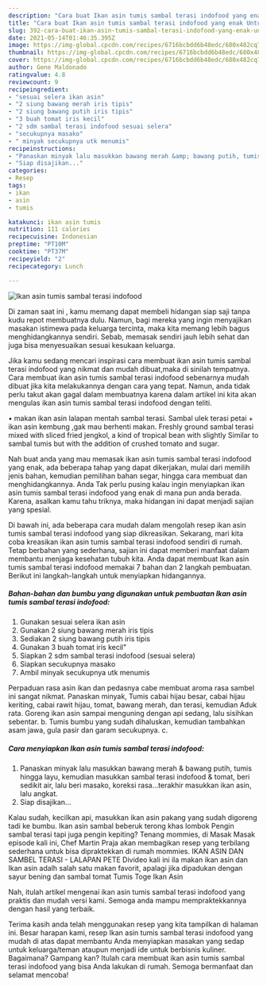 ```yaml
---
description: "Cara buat Ikan asin tumis sambal terasi indofood yang enak Untuk Jualan"
title: "Cara buat Ikan asin tumis sambal terasi indofood yang enak Untuk Jualan"
slug: 392-cara-buat-ikan-asin-tumis-sambal-terasi-indofood-yang-enak-untuk-jualan
date: 2021-05-14T01:46:35.395Z
image: https://img-global.cpcdn.com/recipes/6716bcbdd6b48edc/680x482cq70/ikan-asin-tumis-sambal-terasi-indofood-foto-resep-utama.jpg
thumbnail: https://img-global.cpcdn.com/recipes/6716bcbdd6b48edc/680x482cq70/ikan-asin-tumis-sambal-terasi-indofood-foto-resep-utama.jpg
cover: https://img-global.cpcdn.com/recipes/6716bcbdd6b48edc/680x482cq70/ikan-asin-tumis-sambal-terasi-indofood-foto-resep-utama.jpg
author: Gene Maldonado
ratingvalue: 4.8
reviewcount: 9
recipeingredient:
- "sesuai selera ikan asin"
- "2 siung bawang merah iris tipis"
- "2 siung bawang putih iris tipis"
- "3 buah tomat iris kecil"
- "2 sdm sambal terasi indofood sesuai selera"
- "secukupnya masako"
- " minyak secukupnya utk menumis"
recipeinstructions:
- "Panaskan minyak lalu masukkan bawang merah &amp; bawang putih, tumis hingga layu, kemudian masukkan sambal terasi indofood &amp; tomat, beri sedikit air, lalu beri masako, koreksi rasa...terakhir masukkan ikan asin, lalu angkat."
- "Siap disajikan..."
categories:
- Resep
tags:
- ikan
- asin
- tumis

katakunci: ikan asin tumis 
nutrition: 111 calories
recipecuisine: Indonesian
preptime: "PT10M"
cooktime: "PT37M"
recipeyield: "2"
recipecategory: Lunch

---
```



![Ikan asin tumis sambal terasi indofood](https://img-global.cpcdn.com/recipes/6716bcbdd6b48edc/680x482cq70/ikan-asin-tumis-sambal-terasi-indofood-foto-resep-utama.jpg)

Di zaman  saat ini , kamu memang dapat membeli hidangan siap saji tanpa kudu repot membuatnya dulu. Namun, bagi mereka yang ingin menyajikan masakan istimewa pada keluarga tercinta, maka kita memang lebih bagus menghidangkannya sendiri. Sebab, memasak sendiri jauh lebih sehat dan juga bisa menyesuaikan sesuai kesukaan keluarga.

Jika kamu sedang mencari inspirasi cara membuat ikan asin tumis sambal terasi indofood yang nikmat dan mudah dibuat,maka di sinilah tempatnya. Cara membuat ikan asin tumis sambal terasi indofood  sebenarnya mudah dibuat jika kita melakukannya dengan cara yang tepat. Namun, anda tidak perlu takut akan gagal dalam membuatnya 
karena dalam artikel ini kita akan mengulas ikan asin tumis sambal terasi indofood dengan teliti.  

• makan ikan asin lalapan mentah sambal terasi. Sambal ulek terasi petai + ikan asin kembung ,gak mau berhenti makan. Freshly ground sambal terasi mixed with sliced fried jengkol, a kind of tropical bean with slightly Similar to sambal tumis but with the addition of crushed tomato and sugar.

Nah buat anda yang mau memasak ikan asin tumis sambal terasi indofood yang enak, ada beberapa tahap yang dapat dikerjakan, mulai dari memilih jenis bahan, kemudian pemilihan bahan segar, hingga cara membuat dan menghidangkannya. Anda Tak perlu pusing kalau ingin menyiapkan ikan asin tumis sambal terasi indofood yang enak di mana pun anda berada. Karena, asalkan kamu  tahu triknya, maka hidangan ini dapat menjadi sajian yang spesial.

Di bawah ini, ada beberapa cara mudah dalam mengolah resep ikan asin tumis sambal terasi indofood yang siap dikreasikan. Sekarang, mari kita coba kreasikan ikan asin tumis sambal terasi indofood sendiri di rumah. Tetap berbahan yang sederhana, sajian ini dapat memberi manfaat dalam membantu menjaga kesehatan tubuh kita. Anda dapat membuat Ikan asin tumis sambal terasi indofood memakai 7 bahan dan 2 langkah pembuatan. Berikut ini langkah-langkah untuk menyiapkan hidangannya.

<!--inarticleads1-->

##### Bahan-bahan dan bumbu yang digunakan untuk pembuatan Ikan asin tumis sambal terasi indofood:

1. Gunakan sesuai selera ikan asin
1. Gunakan 2 siung bawang merah iris tipis
1. Sediakan 2 siung bawang putih iris tipis
1. Gunakan 3 buah tomat iris kecil&#34;
1. Siapkan 2 sdm sambal terasi indofood (sesuai selera)
1. Siapkan secukupnya masako
1. Ambil  minyak secukupnya utk menumis


Perpaduan rasa asin ikan dan pedasnya cabe membuat aroma rasa sambel ini sangat nikmat. Panaskan minyak, Tumis cabai hijau besar, cabai hijau keriting, cabai rawit hijau, tomat, bawang merah, dan terasi, kemudian Aduk rata. Goreng ikan asin sampai menguning dengan api sedang, lalu sisihkan sebentar. b. Tumis bumbu yang sudah dihaluskan, kemudian tambahkan asam jawa, gula pasir dan garam secukupnya. c. 

<!--inarticleads2-->

##### Cara menyiapkan Ikan asin tumis sambal terasi indofood:

1. Panaskan minyak lalu masukkan bawang merah &amp; bawang putih, tumis hingga layu, kemudian masukkan sambal terasi indofood &amp; tomat, beri sedikit air, lalu beri masako, koreksi rasa...terakhir masukkan ikan asin, lalu angkat.
1. Siap disajikan...


Kalau sudah, kecilkan api, masukkan ikan asin pakang yang sudah digoreng tadi ke bumbu. Ikan asin sambal beberuk terong khas lombok Pengin sambal terasi tapi juga pengin kepiting? Tenang mommies, di Masak Masak episode kali ini, Chef Martin Praja akan membagikan resep yang terbilang sederhana untuk bisa dipraktekkan di rumah mommies. IKAN ASIN DAN SAMBEL TERASI - LALAPAN PETE Divideo kali ini ila makan ikan asin dan Ikan asin adalh salah satu makan favorit, apalagi jika dipadukan dengan sayur bening dan sambal tomat Tumis Toge Ikan Asin 

Nah, itulah artikel mengenai  ikan asin tumis sambal terasi indofood  yang praktis dan mudah versi kami. Semoga anda mampu mempraktekkannya dengan hasil yang terbaik. 

Terima kasih anda telah menggunakan resep yang kita tampilkan di halaman ini. Besar harapan kami, resep  Ikan asin tumis sambal terasi indofood yang mudah di atas dapat membantu Anda menyiapkan masakan yang sedap untuk keluarga/teman ataupun menjadi ide untuk berbisnis kuliner. Bagaimana? Gampang kan? Itulah cara membuat ikan asin tumis sambal terasi indofood yang bisa Anda lakukan di rumah. Semoga bermanfaat dan selamat mencoba!

